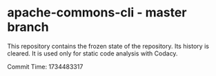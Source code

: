 # apache-commons-cli - master branch

This repository contains the frozen state of the repository.
Its history is cleared. It is used only for static code
analysis with Codacy.

Commit Time: 1734483317